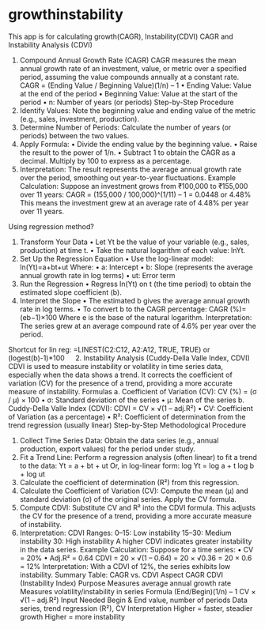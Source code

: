# growthinstability
This app is for calculating growth(CAGR), Instability(CDVI)
CAGR and Instability Analysis (CDVI)
1. Compound Annual Growth Rate (CAGR)
CAGR measures the mean annual growth rate of an investment, value, or metric over a specified period, assuming the value compounds annually at a constant rate.
		CAGR = (Ending Value / Beginning Value)(1/n) – 1
•	Ending Value: Value at the end of the period
•	Beginning Value: Value at the start of the period
•	n: Number of years (or periods)
Step-by-Step Procedure
1.	Identify Values:
Note the beginning value and ending value of the metric (e.g., sales, investment, production).
2.	Determine Number of Periods:
Calculate the number of years (or periods) between the two values.
3.	Apply Formula:
•	Divide the ending value by the beginning value.
•	Raise the result to the power of 1/n.
•	Subtract 1 to obtain the CAGR as a decimal. Multiply by 100 to express as a percentage.
4.	Interpretation:
The result represents the average annual growth rate over the period, smoothing out year-to-year fluctuations.
Example Calculation:
 Suppose an investment grows from ₹100,000 to ₹155,000 over 11 years:
CAGR = (155,000 / 100,000)^(1/11) – 1 = 0.0448 or 4.48%
This means the investment grew at an average rate of 4.48% per year over 11 years.

Using regression method?
1. Transform Your Data
•	Let Yt be the value of your variable (e.g., sales, production) at time t.
•	Take the natural logarithm of each value: lnYt.
2. Set Up the Regression Equation
•	Use the log-linear model:
ln(Yt)=a+bt+ut
Where:
•	a: Intercept
•	b: Slope (represents the average annual growth rate in log terms)
•	ut: Error term
3. Run the Regression
•	Regress ln(Yt) on t (the time period) to obtain the estimated slope coefficient (b).
4. Interpret the Slope
•	The estimated b gives the average annual growth rate in log terms.
•	To convert b to the CAGR percentage:
CAGR (%)=(eb−1)×100
Where e is the base of the natural logarithm.
Interpretation:
The series grew at an average compound rate of 4.6% per year over the period.

Shortcut for lin reg: =LINEST(C2:C12, A2:A12, TRUE, TRUE) or (logest(b)-1)*100
 
2. Instability Analysis (Cuddy-Della Valle Index, CDVI)
CDVI is used to measure instability or volatility in time series data, especially when the data shows a trend. It corrects the coefficient of variation (CV) for the presence of a trend, providing a more accurate measure of instability.
Formulas
a. Coefficient of Variation (CV):
CV (%) = (σ / μ) × 100
•	σ: Standard deviation of the series
•	μ: Mean of the series
b. Cuddy-Della Valle Index (CDVI):
CDVI = CV × √(1 – adj.R²)
•	CV: Coefficient of Variation (as a percentage)
•	R²: Coefficient of determination from the trend regression (usually linear)
Step-by-Step Methodological Procedure
1.	Collect Time Series Data:
Obtain the data series (e.g., annual production, export values) for the period under study.
2.	Fit a Trend Line:
Perform a regression analysis (often linear) to fit a trend to the data:
Yt = a + bt + ut
Or, in log-linear form:
log Yt = log a + t log b + log ut
3.	Calculate the coefficient of determination (R²) from this regression.
4.	Calculate the Coefficient of Variation (CV):
Compute the mean (μ) and standard deviation (σ) of the original series.
Apply the CV formula.
5.	Compute CDVI:
Substitute CV and R² into the CDVI formula.
This adjusts the CV for the presence of a trend, providing a more accurate measure of instability.
6.	Interpretation:
CDVI Ranges:
0–15: Low instability
15–30: Medium instability
30: High instability
A higher CDVI indicates greater instability in the data series.
Example Calculation:
Suppose for a time series:
•	CV = 20%
•	Adj.R² = 0.64
CDVI = 20 × √(1 – 0.64) = 20 × √0.36 = 20 × 0.6 = 12%
Interpretation: With a CDVI of 12%, the series exhibits low instability.
Summary Table: CAGR vs. CDVI
Aspect	CAGR	CDVI (Instability Index)
Purpose	Measures average annual growth rate	Measures volatility/instability in series
Formula	(End/Begin)(1/n) – 1	CV × √(1 – adj.R²)
Input Needed	Begin & End value, number of periods	Data series, trend regression (R²), CV
Interpretation	Higher = faster, steadier growth	Higher = more instability

